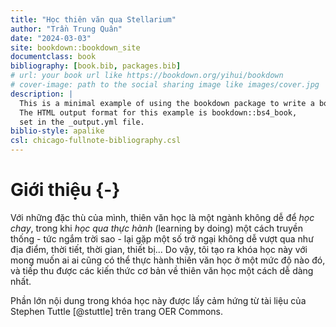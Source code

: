 ```yaml
--- 
title: "Học thiên văn qua Stellarium"
author: "Trần Trung Quân"
date: "2024-03-03"
site: bookdown::bookdown_site
documentclass: book
bibliography: [book.bib, packages.bib]
# url: your book url like https://bookdown.org/yihui/bookdown
# cover-image: path to the social sharing image like images/cover.jpg
description: |
  This is a minimal example of using the bookdown package to write a book.
  The HTML output format for this example is bookdown::bs4_book,
  set in the _output.yml file.
biblio-style: apalike
csl: chicago-fullnote-bibliography.csl
---
```


# Giới thiệu {-}

Với những đặc thù của mình, thiên văn học là một ngành không dễ để *học chay*, trong khi *học qua thực hành* (learning by doing) một cách truyền thống - tức ngắm trời sao - lại gặp một số trở ngại không dễ vượt qua như địa điểm, thời tiết, thời gian, thiết bị... Do vậy, tôi tạo ra khóa học này với mong muốn ai ai cũng có thể thực hành thiên văn học ở một mức độ nào đó, và tiếp thu được các kiến thức cơ bản về thiên văn học một cách dễ dàng nhất.

Phần lớn nội dung trong khóa học này được lấy cảm hứng từ tài liệu của Stephen Tuttle [@stuttle] trên trang OER Commons.


